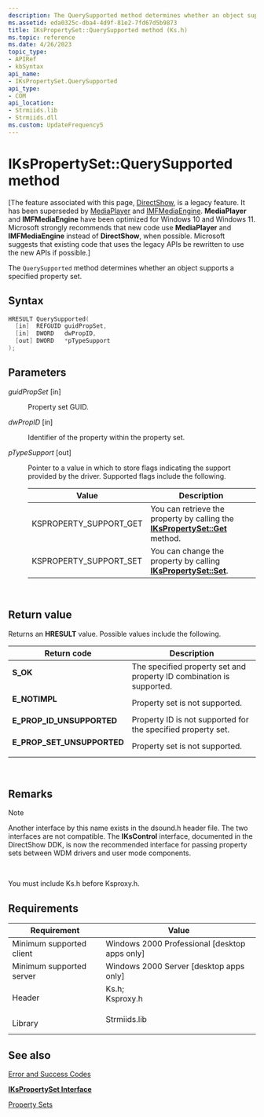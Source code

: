 ```yaml
---
description: The QuerySupported method determines whether an object supports a specified property set.
ms.assetid: eda0325c-dba4-4d9f-81e2-7fd67d5b9873
title: IKsPropertySet::QuerySupported method (Ks.h)
ms.topic: reference
ms.date: 4/26/2023
topic_type: 
- APIRef
- kbSyntax
api_name: 
- IKsPropertySet.QuerySupported
api_type: 
- COM
api_location: 
- Strmiids.lib
- Strmiids.dll
ms.custom: UpdateFrequency5
---
```


# IKsPropertySet::QuerySupported method

\[The feature associated with this page, [DirectShow](/windows/win32/directshow/directshow), is a legacy feature. It has been superseded by [MediaPlayer](/uwp/api/Windows.Media.Playback.MediaPlayer) and [IMFMediaEngine](/windows/win32/api/mfmediaengine/nn-mfmediaengine-imfmediaengine). **MediaPlayer** and **IMFMediaEngine** have been optimized for Windows 10 and Windows 11. Microsoft strongly recommends that new code use **MediaPlayer** and **IMFMediaEngine** instead of **DirectShow**, when possible. Microsoft suggests that existing code that uses the legacy APIs be rewritten to use the new APIs if possible.\]

The `QuerySupported` method determines whether an object supports a specified property set.

## Syntax


```C++
HRESULT QuerySupported(
  [in]  REFGUID guidPropSet,
  [in]  DWORD   dwPropID,
  [out] DWORD   *pTypeSupport
);
```



## Parameters

<dl> <dt>

*guidPropSet* \[in\]
</dt> <dd>

Property set GUID.

</dd> <dt>

*dwPropID* \[in\]
</dt> <dd>

Identifier of the property within the property set.

</dd> <dt>

*pTypeSupport* \[out\]
</dt> <dd>

Pointer to a value in which to store flags indicating the support provided by the driver. Supported flags include the following.



| Value                    | Description                                                                                            |
|--------------------------|--------------------------------------------------------------------------------------------------------|
| KSPROPERTY\_SUPPORT\_GET | You can retrieve the property by calling the [**IKsPropertySet::Get**](ikspropertyset-get.md) method. |
| KSPROPERTY\_SUPPORT\_SET | You can change the property by calling [**IKsPropertySet::Set**](ikspropertyset-set.md).              |



 

</dd> </dl>

## Return value

Returns an **HRESULT** value. Possible values include the following.



| Return code                                                                                              | Description                                                                     |
|----------------------------------------------------------------------------------------------------------|---------------------------------------------------------------------------------|
| <dl> <dt>**S\_OK**</dt> </dl>                     | The specified property set and property ID combination is supported.<br/> |
| <dl> <dt>**E\_NOTIMPL**</dt> </dl>                | Property set is not supported.<br/>                                       |
| <dl> <dt>**E\_PROP\_ID\_UNSUPPORTED**</dt> </dl>  | Property ID is not supported for the specified property set.<br/>         |
| <dl> <dt>**E\_PROP\_SET\_UNSUPPORTED**</dt> </dl> | Property set is not supported.<br/>                                       |



 

## Remarks

> [!Note]  
> Another interface by this name exists in the dsound.h header file. The two interfaces are not compatible. The **IKsControl** interface, documented in the DirectShow DDK, is now the recommended interface for passing property sets between WDM drivers and user mode components.

 

You must include Ks.h before Ksproxy.h.

## Requirements



| Requirement | Value |
|-------------------------------------|--------------------------------------------------------------------------------------------------------------------------------------------------|
| Minimum supported client<br/> | Windows 2000 Professional \[desktop apps only\]<br/>                                                                                       |
| Minimum supported server<br/> | Windows 2000 Server \[desktop apps only\]<br/>                                                                                             |
| Header<br/>                   | <dl> <dt>Ks.h; </dt> <dt>Ksproxy.h</dt> </dl> |
| Library<br/>                  | <dl> <dt>Strmiids.lib</dt> </dl>                                                          |



## See also

<dl> <dt>

[Error and Success Codes](error-and-success-codes.md)
</dt> <dt>

[**IKsPropertySet Interface**](ikspropertyset.md)
</dt> <dt>

[Property Sets](property-sets.md)
</dt> </dl>

 

 




